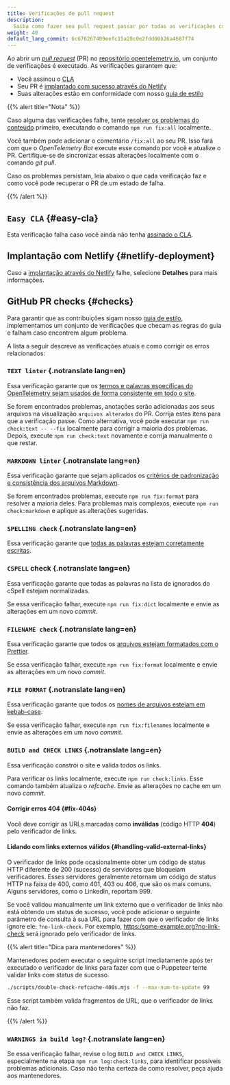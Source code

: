 ```yaml
---
title: Verificações de pull request
description:
  Saiba como fazer seu pull request passar por todas as verificações com sucesso
weight: 40
default_lang_commit: 6c676267409eefc15a28c0e2fdd60b26a4687f74
---
```


Ao abrir um
[_pull request_](https://docs.github.com/en/get-started/learning-about-github/github-glossary#pull-request)
(PR) no
[repositório opentelemetry.io](https://github.com/open-telemetry/opentelemetry.io),
um conjunto de verificações é executado. As verificações garantem que:

- Você assinou o [CLA](#easy-cla)
- Seu PR é [implantado com sucesso através do Netlify](#netlify-deployment)
- Suas alterações estão em conformidade com nosso [guia de estilo](#checks)

{{% alert title="Nota" %}}

Caso alguma das verificações falhe, tente
[resolver os problemas do conteúdo](../pull-requests/#fix-issues) primeiro,
executando o comando `npm run fix:all` localmente.

Você também pode adicionar o comentário `/fix:all` ao seu PR. Isso fará com que
o _OpenTelemetry Bot_ execute esse comando por você e atualize o PR.
Certifique-se de sincronizar essas alterações localmente com o comando _git
pull_.

Caso os problemas persistam, leia abaixo o que cada verificação faz e como você
pode recuperar o PR de um estado de falha.

{{% /alert %}}

## `Easy CLA` {#easy-cla}

Esta verificação falha caso você ainda não tenha
[assinado o CLA](../prerequisites/#cla).

## Implantação com Netlify {#netlify-deployment}

Caso a [implantação através do Netlify](https://www.netlify.com/) falhe,
selecione **Detalhes** para mais informações.

## GitHub PR checks {#checks}

Para garantir que as contribuições sigam nosso
[guia de estilo](../style-guide/), implementamos um conjunto de verificações que
checam as regras do guia e falham caso encontrem algum problema.

A lista a seguir descreve as verificações atuais e como corrigir os erros
relacionados:

### `TEXT linter` {.notranslate lang=en}

Essa verificação garante que os
[termos e palavras específicas do OpenTelemetry sejam usados de forma consistente em todo o site](../style-guide/#opentelemetryio-word-list).

Se forem encontrados problemas, anotações serão adicionadas aos seus arquivos na
visualização `arquivos alterados` do PR. Corrija estes itens para que a
verificação passe. Como alternativa, você pode executar
`npm run check:text -- --fix` localmente para corrigir a maioria dos problemas.
Depois, execute `npm run check:text` novamente e corrija manualmente o que
restar.

### `MARKDOWN linter` {.notranslate lang=en}

Essa verificação garante que sejam aplicados os
[critérios de padronização e consistência dos arquivos Markdown](../style-guide/#markdown-standards).

Se forem encontrados problemas, execute `npm run fix:format` para resolver a
maioria deles. Para problemas mais complexos, execute `npm run check:markdown` e
aplique as alterações sugeridas.

### `SPELLING check` {.notranslate lang=en}

Essa verificação garante que
[todas as palavras estejam corretamente escritas](../style-guide/#spell-checking).

### `CSPELL` check {.notranslate lang=en}

Essa verificação garante que todas as palavras na lista de ignorados do cSpell
estejam normalizadas.

Se essa verificação falhar, execute `npm run fix:dict` localmente e envie as
alterações em um novo _commit_.

### `FILENAME check` {.notranslate lang=en}

Essa verificação garante que todos os
[arquivos estejam formatados com o Prettier](../style-guide/#file-format).

Se essa verificação falhar, execute `npm run fix:format` localmente e envie as
alterações em um novo _commit_.

### `FILE FORMAT` {.notranslate lang=en}

Essa verificação garante que todos os
[nomes de arquivos estejam em kebab-case](../style-guide/#file-names).

Se essa verificação falhar, execute `npm run fix:filenames` localmente e envie
as alterações em um novo _commit_.

### `BUILD and CHECK LINKS` {.notranslate lang=en}

Essa verificação constrói o site e valida todos os links.

Para verificar os links localmente, execute `npm run check:links`. Esse comando
também atualiza o _refcache_. Envie as alterações no cache em um novo _commit_.

#### Corrigir erros 404 {#fix-404s}

Você deve corrigir as URLs marcadas como **inválidas** (código HTTP **404**)
pelo verificador de links.

#### Lidando com links externos válidos {#handling-valid-external-links}

O verificador de links pode ocasionalmente obter um código de status HTTP
diferente de 200 (sucesso) de servidores que bloqueiam verificadores. Esses
servidores geralmente retornam um código de status HTTP na faixa de 400, como
401, 403 ou 406, que são os mais comuns. Alguns servidores, como o LinkedIn,
reportam 999.

Se você validou manualmente um link externo que o verificador de links não está
obtendo um status de sucesso, você pode adicionar o seguinte parâmetro de
consulta à sua URL para fazer com que o verificador de links ignore ele:
`?no-link-check`. Por exemplo, <https:/some-example.org?no-link-check> será
ignorado pelo verificador de links.

{{% alert title="Dica para mantenedores" %}}

Mantenedores podem executar o seguinte script imediatamente após ter executado o
verificador de links para fazer com que o Puppeteer tente validar links com
status de sucesso.

```sh
./scripts/double-check-refcache-400s.mjs -f --max-num-to-update 99
```

Esse script também valida fragmentos de URL, que o verificador de links não faz.

{{% /alert %}}

### `WARNINGS in build log?` {.notranslate lang=en}

Se essa verificação falhar, revise o log `BUILD and CHECK LINKS`, especialmente
na etapa `npm run log:check:links`, para identificar possíveis problemas
adicionais. Caso não tenha certeza de como resolver, peça ajuda aos
mantenedores.
